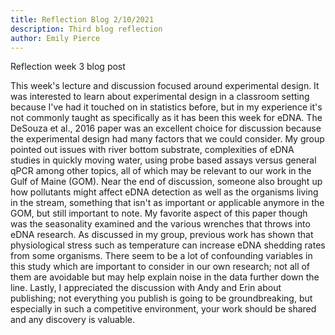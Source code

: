 ```yaml
---
title: Reflection Blog 2/10/2021
description: Third blog reflection
author: Emily Pierce
---
```


Reflection week 3 blog post

This week's lecture and discussion focused around experimental design.  It was interested to learn about experimental design in a classroom setting because I've had it touched on in statistics before, but in my experience it's not commonly taught as specifically as it has been this week for eDNA.  The DeSouza et al., 2016 paper was an excellent choice for discussion because the experimental design had many factors that we could consider.  My group pointed out issues with river bottom substrate, complexities of eDNA studies in quickly moving water, using probe based assays versus general qPCR among other topics, all of which may be relevant to our work in the Gulf of Maine (GOM).  Near the end of discussion, someone also brought up how pollutants might affect eDNA detection as well as the organisms living in the stream, something that isn't as important or applicable anymore in the GOM, but still important to note.  My favorite aspect of this paper though was the seasonality examined and the various wrenches that throws into eDNA research.  As discussed in my group, previous work has shown that physiological stress such as temperature can increase eDNA shedding rates from some organisms.  There seem to be a lot of confounding variables in this study which are important to consider in our own research; not all of them are avoidable but may help explain noise in the data further down the line.  Lastly, I appreciated the discussion with Andy and Erin about publishing; not everything you publish is going to be groundbreaking, but especially in such a competitive environment, your work should be shared and any discovery is valuable.
